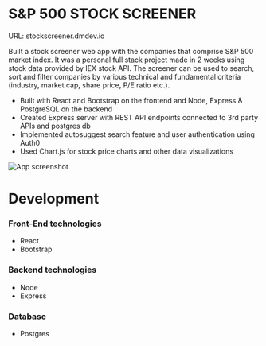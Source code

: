 # S&P 500 STOCK SCREENER
URL:  stockscreener.dmdev.io

Built a stock screener web app with the companies that comprise S&P 500 market index. It was a personal full stack project made in 2 weeks using stock data provided by IEX stock API. The screener can be used to search, sort and filter companies by various technical and fundamental criteria (industry, market cap, share price, P/E ratio etc.).

* Built with React and Bootstrap on the frontend and Node, Express & PostgreSQL on the backend
* Created Express server with REST API endpoints connected to 3rd party APIs and postgres db 
* Implemented autosuggest search feature and user authentication using Auth0 
* Used Chart.js for stock price charts and other data visualizations

![App screenshot](https://s14.postimg.org/dplharvk1/stockscreener.png)

# Development

### Front-End technologies

* React
* Bootstrap


### Backend technologies

* Node
* Express

### Database

* Postgres
